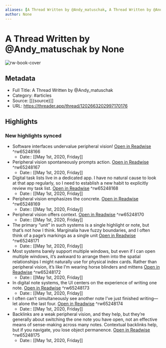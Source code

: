 ```yaml
---
aliases: [A Thread Written by @Andy_matuschak, A Thread Written by @Andy_matuschak]
author: None
---
```

# A Thread Written by @Andy_matuschak by None

![rw-book-cover](https://readwise-assets.s3.amazonaws.com/static/images/article0.00998d930354.png)

## Metadata

- Full Title: A Thread Written by @Andy_matuschak
- Category: #articles
- Source: [[{source}]]
- URL: https://threader.app/thread/1202663202997170176

## Highlights
### New highlights synced
- Software interfaces undervalue peripheral vision! [Open in Readwise](https://readwise.io/open/65248166) ^rw65248166
    - Date:: [[May 1st, 2020, Friday]]
- Peripheral vision spontaneously prompts action. [Open in Readwise](https://readwise.io/open/65248167) ^rw65248167
    - Date:: [[May 1st, 2020, Friday]]
- Digital task lists live in a dedicated app. I have no natural cause to look at that app regularly, so I need to establish a new habit to explicitly review my task list. [Open in Readwise](https://readwise.io/open/65248168) ^rw65248168
    - Date:: [[May 1st, 2020, Friday]]
- Peripheral vision emphasizes the concrete. [Open in Readwise](https://readwise.io/open/65248169) ^rw65248169
    - Date:: [[May 1st, 2020, Friday]]
- Peripheral vision offers context. [Open in Readwise](https://readwise.io/open/65248170) ^rw65248170
    - Date:: [[May 1st, 2020, Friday]]
- The primary “unit” in such systems is a single highlight or note, but that’s not how I think. Marginalia have fuzzy boundaries, and I often think of a page’s markings as a single unit [Open in Readwise](https://readwise.io/open/65248171) ^rw65248171
    - Date:: [[May 1st, 2020, Friday]]
- Most systems barely support multiple windows, but even if I can open multiple windows, it’s awkward to arrange them into the spatial relationships I might naturally use for physical index cards. Rather than peripheral vision, it’s like I’m wearing horse blinders and mittens [Open in Readwise](https://readwise.io/open/65248172) ^rw65248172
    - Date:: [[May 1st, 2020, Friday]]
- In digital note systems, the UI centers on the experience of writing one note. [Open in Readwise](https://readwise.io/open/65248173) ^rw65248173
    - Date:: [[May 1st, 2020, Friday]]
- I often can’t simultaneously see another note I’ve just finished writing—let alone the last four. [Open in Readwise](https://readwise.io/open/65248174) ^rw65248174
    - Date:: [[May 1st, 2020, Friday]]
- Backlinks are a weak peripheral vision, and they help, but they’re generally about switching the one note you have open, not an effective means of sense-making across many notes. Contextual backlinks help, but if you navigate, you lose object permanence. [Open in Readwise](https://readwise.io/open/65248175) ^rw65248175
    - Date:: [[May 1st, 2020, Friday]]
